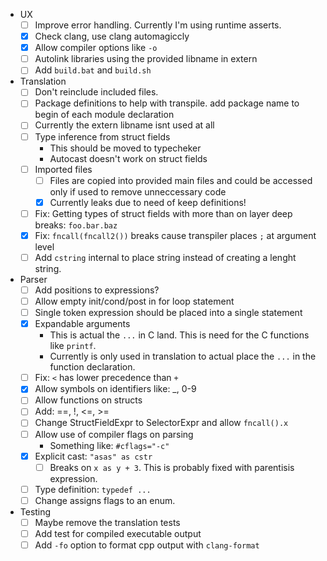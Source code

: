 - UX
    - [ ] Improve error handling. Currently I'm using runtime asserts.
    - [x] Check clang, use clang automagiccly
    - [x] Allow compiler options like `-o`
    - [ ] Autolink libraries using the provided libname in extern
    - [ ] Add `build.bat` and `build.sh`
- Translation
    - [ ] Don't reinclude included files.
    - [ ] Package definitions to help with transpile. add package name to begin of each module declaration
    - [ ] Currently the extern libname isnt used at all
    - [ ] Type inference from struct fields
        - This should be moved to typecheker
        - Autocast doesn't work on struct fields
    - [ ] Imported files
        - [ ] Files are copied into provided main files and could be accessed only if used to remove unneccessary code
        - [x] Currently leaks due to need of keep definitions!
    - [ ] Fix: Getting types of struct fields with more than on layer deep breaks: `foo.bar.baz`
    - [x] Fix: `fncall(fncall2())` breaks cause transpiler places `;` at argument level
    - [ ] Add `cstring` internal to place string instead of creating a lenght string.
- Parser
    - [ ] Add positions to expressions?
    - [ ] Allow empty init/cond/post in for loop statement
    - [ ] Single token expression should be placed into a single statement
    - [x] Expandable arguments
        - This is actual the `...` in C land. This is need for the C functions like `printf`.
        - Currently is only used in translation to actual place the `...` in the function declaration.
    - [ ] Fix: `<` has lower precedence than `+`
    - [x] Allow symbols on identifiers like: _, 0-9
    - [ ] Allow functions on structs
    - [ ] Add: ==, !, <=, >=
    - [ ] Change StructFieldExpr to SelectorExpr and allow `fncall().x`
    - [ ] Allow use of compiler flags on parsing
        - Something like: `#cflags="-c"`
    - [x] Explicit cast: `"asas" as cstr`
        - [ ] Breaks on `x as y + 3`. This is probably fixed with parentisis expression.
    - [ ] Type definition: `typedef ...`
    - [ ] Change assigns flags to an enum.
- Testing
    - [ ] Maybe remove the translation tests
    - [ ] Add test for compiled executable output
    - [ ] Add `-fo` option to format cpp output with `clang-format`

